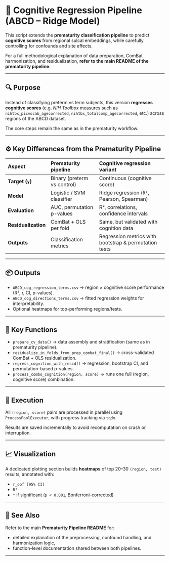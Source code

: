 # 🧠 Cognitive Regression Pipeline (ABCD – Ridge Model)

This script extends the **prematurity classification pipeline** to predict **cognitive scores** from regional sulcal embeddings, while carefully controlling for confounds and site effects.

For a full methodological explanation of data preparation, ComBat harmonization, and residualization, **refer to the main README of the prematurity pipeline**.

---

## 🔍 Purpose

Instead of classifying preterm vs term subjects, this version **regresses cognitive scores** (e.g. *NIH Toolbox* measures such as `nihtbx_picvocab_agecorrected`, `nihtbx_totalcomp_agecorrected`, etc.) across regions of the ABCD dataset.

The core steps remain the same as in the prematurity workflow.

---

## ⚙️ Key Differences from the Prematurity Pipeline

| Aspect | Prematurity pipeline | Cognitive regression variant |
|:-------|:----------------------|:------------------------------|
| **Target (`y`)** | Binary (preterm vs control) | Continuous (cognitive score) |
| **Model** | Logistic / SVM classifier | Ridge regression (`R²`, Pearson, Spearman) |
| **Evaluation** | AUC, permutation p-values | R², correlations, confidence intervals |
| **Residualization** | ComBat + OLS per fold | Same, but validated with cognition data |
| **Outputs** | Classification metrics | Regression metrics with bootstrap & permutation tests |

---

## 📦 Outputs

- `ABCD_cog_regression_terms.csv` → region × cognitive score performance (R², r, CI, p-values).  
- `ABCD_cog_directions_terms.csv` → fitted regression weights for interpretability.  
- Optional heatmaps for top-performing regions/tests.

---

## 🧩 Key Functions

- `prepare_cv_data()` → data assembly and stratification (same as in prematurity pipeline).  
- `residualize_in_folds_from_prep_combat_final()` → cross-validated ComBat + OLS residualization.  
- `regress_cognition_with_resid()` → regression, bootstrap CI, and permutation-based p-values.  
- `process_combo_cognition(region, score)` → runs one full (region, cognitive score) combination.  

---

## 🚀 Execution

All `(region, score)` pairs are processed in parallel using `ProcessPoolExecutor`, with progress tracking via `tqdm`.

Results are saved incrementally to avoid recomputation on crash or interruption.

---

## 📈 Visualization

A dedicated plotting section builds **heatmaps** of top 20–30 `(region, test)` results, annotated with:
- `r_oof [95% CI]`
- `R²`
- `*` if significant (`p < 0.001`, Bonferroni-corrected)

---

## 🔗 See Also

Refer to the main **Prematurity Pipeline README** for:
- detailed explanation of the preprocessing, confound handling, and harmonization logic,
- function-level documentation shared between both pipelines.

---
